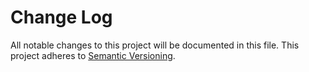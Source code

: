 # Change Log

All notable changes to this project will be documented in this file.
This project adheres to [Semantic Versioning](http://semver.org).
